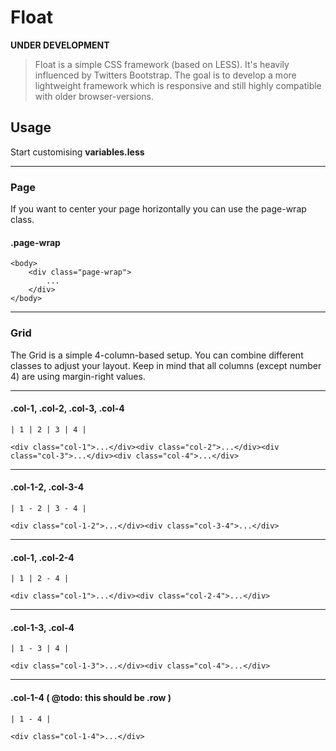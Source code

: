 # Float
**UNDER DEVELOPMENT**
> Float is a simple CSS framework (based on LESS). It's heavily influenced by Twitters Bootstrap. The goal is to develop a more lightweight framework which is responsive and still highly compatible with older browser-versions.

## Usage

Start customising **variables.less**

***

### Page

If you want to center your page horizontally you can use the page-wrap class.

#### .page-wrap

    <body>
        <div class="page-wrap">
            ...
        </div>
    </body>
    
***

### Grid

The Grid is a simple 4-column-based setup. You can combine different classes to adjust your layout. Keep in mind that all columns (except number 4) are using margin-right values.

***

#### .col-1, .col-2, .col-3, .col-4 

```    
| 1 | 2 | 3 | 4 |     
```

    <div class="col-1">...</div><div class="col-2">...</div><div class="col-3">...</div><div class="col-4">...</div>
  
*** 

#### .col-1-2, .col-3-4

```    
| 1 - 2 | 3 - 4 |     
```

    <div class="col-1-2">...</div><div class="col-3-4">...</div>

***

#### .col-1, .col-2-4

```    
| 1 | 2 - 4 |     
```

    <div class="col-1">...</div><div class="col-2-4">...</div>

***

#### .col-1-3, .col-4 

```    
| 1 - 3 | 4 |     
```

    <div class="col-1-3">...</div><div class="col-4">...</div>

***

#### .col-1-4 ( @todo: this should be .row )

```    
| 1 - 4 |     
```

    <div class="col-1-4">...</div>
